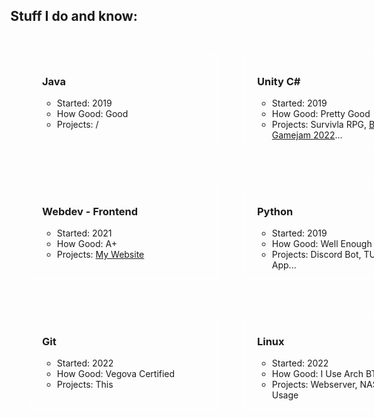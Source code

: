 <style>
    .card-holder {
        display: grid;
        justify-items: center;
    }

    .card-wrapper {
        place-content: center;
        list-style: none;
        display: grid;
        grid-template-columns: repeat(auto-fit, minmax(0px, 320px));
        grid-gap: 1.5rem;
        max-width: 100vw;
        width: 120ch;
        padding-left: 1rem;
        padding-right: 1rem;
    }

    .card {
        width: 280px;
        height: 140px;
        border: 2px solid #ffffff;
        border-radius: 10px;
        padding-top: 10px;
        padding-left: 20px;
        margin: 15px;
    }

    .card * {
        list-style: circle;
    }
</style>

<h2 align="center">Stuff I do and know:</h2>

<span class="card-holder">
  <ul class="card-wrapper">
    <li class="card">
      <a href="">
        <h3><a href=""></a>Java</h3>
        <ul>
          <li>Started: 2019</li>
          <li>How Good: Good</li>
          <li>Projects: /</li>
        </ul>
      </a>
    </li>
    <li class="card">
      <a href="">
        <h3><a href=""></a>Unity C#</h3>
        <ul>
          <li>Started: 2019</li>
          <li>How Good: Pretty Good</li>
          <li>Projects: Survivla RPG, <a href="https://timosty.itch.io/trough-the-night">Brackys Gamejam 2022</a>...</li>
        </ul>
      </a>
    </li>
    <li class="card">
      <a href="">
        <h3><a href=""></a>Webdev - Frontend</h3>
        <ul>
          <li>Started: 2021</li>
          <li>How Good: A+</li>
          <li>Projects: <a href="https://github.com/VidFurlan/MyWebsite">My Website</a></li>
        </ul>
      </a>
    </li>
    <li class="card">
      <a href="">
        <h3><a href=""></a>Python</h3>
        <ul>
          <li>Started: 2019</li>
          <li>How Good: Well Enough</li>
          <li>Projects: Discord Bot, TUI Chat GPT App...</li>
        </ul>
      </a>
    </li>
    <li class="card">
      <a href="">
        <h3><a href=""></a>Git</h3>
        <ul>
          <li>Started: 2022</li>
          <li>How Good: Vegova Certified</li>
          <li>Projects: This</li>
        </ul>
      </a>
    </li>
    <li class="card">
      <a href="">
        <h3><a href=""></a>Linux</h3>
        <ul>
          <li>Started: 2022</li>
          <li>How Good: I Use Arch BTW</li>
          <li>Projects: Webserver, NAS, Daily Usage</li>
        </ul>
      </a>
    </li>
  </ul>
</span>